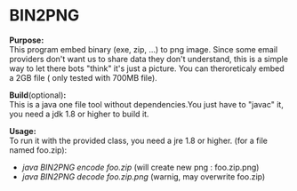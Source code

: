 # BIN2PNG

**Purpose:**  
This program embed binary (exe, zip, ...) to png image. Since some email providers don't want us to share data they don't understand, this is a simple way to let there bots "think" it's just a picture.
You can theroreticaly embed a 2GB file ( only tested with 700MB file).  

**Build**(optional)**:**  
This is a java one file tool without dependencies.You just have to "javac" it, you need a jdk 1.8 or higher to build it.

**Usage:**  
To run it with the provided class, you need a jre 1.8 or higher.
(for a file named foo.zip):
- *java BIN2PNG encode foo.zip* (will create new png : foo.zip.png)
- *java BIN2PNG decode foo.zip.png* (warnig, may overwrite foo.zip)
